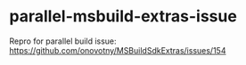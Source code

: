 # parallel-msbuild-extras-issue

Repro for parallel build issue: https://github.com/onovotny/MSBuildSdkExtras/issues/154
